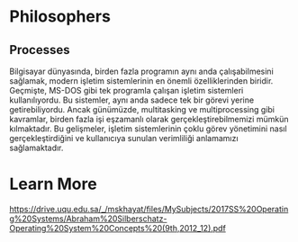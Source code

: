 # Philosophers


## Processes

Bilgisayar dünyasında, birden fazla programın aynı anda çalışabilmesini sağlamak, modern işletim sistemlerinin en önemli özelliklerinden biridir. Geçmişte, MS-DOS gibi tek programla çalışan işletim sistemleri kullanılıyordu. Bu sistemler, aynı anda sadece tek bir görevi yerine getirebiliyordu. Ancak günümüzde, multitasking ve multiprocessing gibi kavramlar, birden fazla işi eşzamanlı olarak gerçekleştirebilmemizi mümkün kılmaktadır. Bu gelişmeler, işletim sistemlerinin çoklu görev yönetimini nasıl gerçekleştirdiğini ve kullanıcıya sunulan verimliliği anlamamızı sağlamaktadır.

# Learn More
 https://drive.uqu.edu.sa/_/mskhayat/files/MySubjects/2017SS%20Operating%20Systems/Abraham%20Silberschatz-Operating%20System%20Concepts%20(9th,2012_12).pdf

